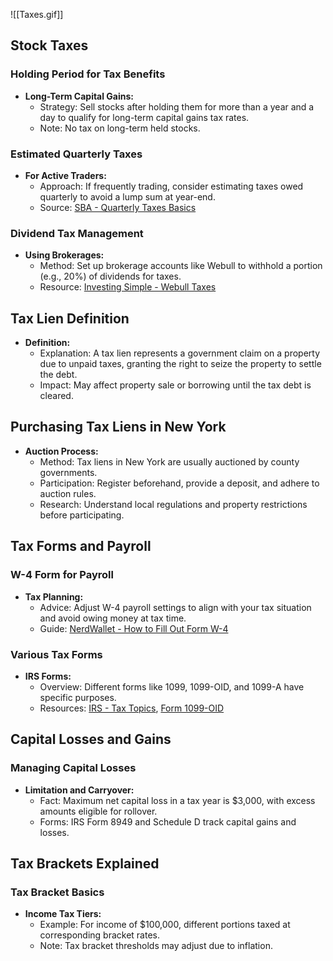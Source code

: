   ![[Taxes.gif]]
  
## Stock Taxes

### Holding Period for Tax Benefits
- **Long-Term Capital Gains:**
  - Strategy: Sell stocks after holding them for more than a year and a day to qualify for long-term capital gains tax rates.
  - Note: No tax on long-term held stocks.

### Estimated Quarterly Taxes
- **For Active Traders:**
  - Approach: If frequently trading, consider estimating taxes owed quarterly to avoid a lump sum at year-end.
  - Source: [SBA - Quarterly Taxes Basics](https://www.sba.gov/blog/quarterly-taxes-basics)

### Dividend Tax Management
- **Using Brokerages:**
  - Method: Set up brokerage accounts like Webull to withhold a portion (e.g., 20%) of dividends for taxes.
  - Resource: [Investing Simple - Webull Taxes](https://www.investingsimple.com/webull-taxes/)

## Tax Lien Definition

- **Definition:**
  - Explanation: A tax lien represents a government claim on a property due to unpaid taxes, granting the right to seize the property to settle the debt.
  - Impact: May affect property sale or borrowing until the tax debt is cleared.

## Purchasing Tax Liens in New York

- **Auction Process:**
  - Method: Tax liens in New York are usually auctioned by county governments.
  - Participation: Register beforehand, provide a deposit, and adhere to auction rules.
  - Research: Understand local regulations and property restrictions before participating.

## Tax Forms and Payroll

### W-4 Form for Payroll

- **Tax Planning:**
  - Advice: Adjust W-4 payroll settings to align with your tax situation and avoid owing money at tax time.
  - Guide: [NerdWallet - How to Fill Out Form W-4](https://www.nerdwallet.com/article/taxes/how-to-fill-out-form-w4-guide)

### Various Tax Forms

- **IRS Forms:**
  - Overview: Different forms like 1099, 1099-OID, and 1099-A have specific purposes.
  - Resources: [IRS - Tax Topics](https://www.irs.gov/taxtopics/tc409), [Form 1099-OID](https://turbotax.intuit.com/tax-tips/irs-tax-forms/what-is-form-1099-oid/L5kJapPr0)

## Capital Losses and Gains

### Managing Capital Losses

- **Limitation and Carryover:**
  - Fact: Maximum net capital loss in a tax year is $3,000, with excess amounts eligible for rollover.
  - Forms: IRS Form 8949 and Schedule D track capital gains and losses.

## Tax Brackets Explained

### Tax Bracket Basics

- **Income Tax Tiers:**
  - Example: For income of $100,000, different portions taxed at corresponding bracket rates.
  - Note: Tax bracket thresholds may adjust due to inflation.


